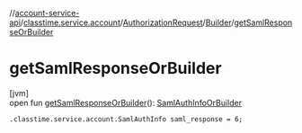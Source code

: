 //[account-service-api](../../../../index.md)/[classtime.service.account](../../index.md)/[AuthorizationRequest](../index.md)/[Builder](index.md)/[getSamlResponseOrBuilder](get-saml-response-or-builder.md)

# getSamlResponseOrBuilder

[jvm]\
open fun [getSamlResponseOrBuilder](get-saml-response-or-builder.md)(): [SamlAuthInfoOrBuilder](../../-saml-auth-info-or-builder/index.md)

`.classtime.service.account.SamlAuthInfo saml_response = 6;`
